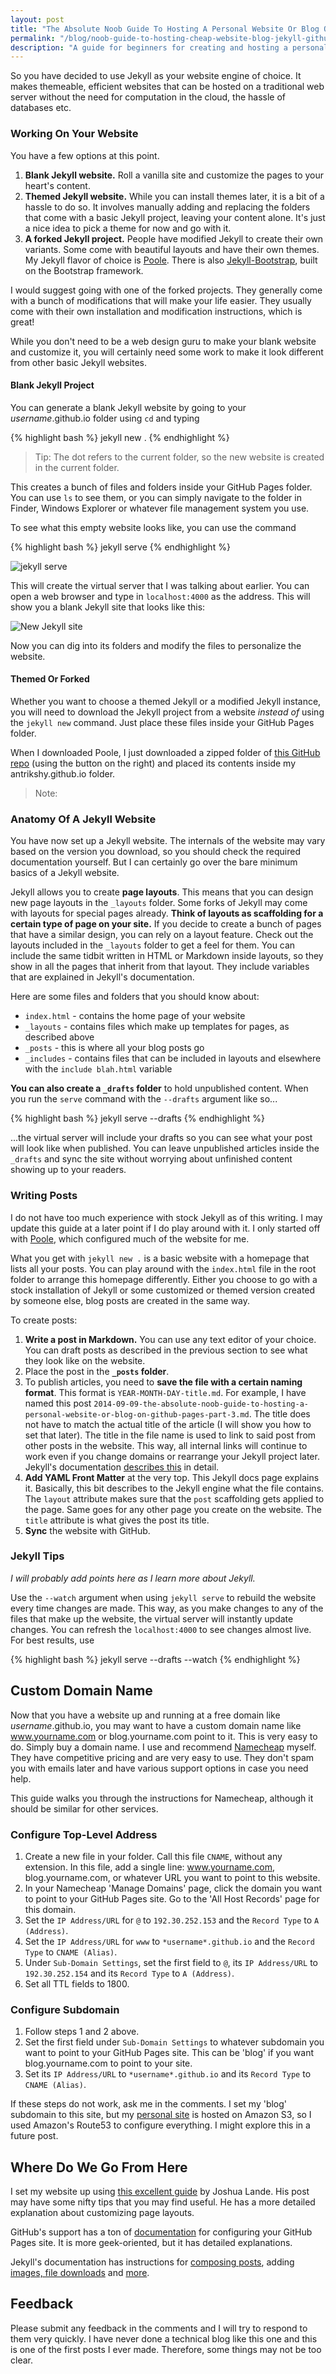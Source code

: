 ```yaml
---
layout: post
title: "The Absolute Noob Guide To Hosting A Personal Website Or Blog On GitHub Pages - Part 3"
permalink: "/blog/noob-guide-to-hosting-cheap-website-blog-jekyll-github-pages-3"
description: "A guide for beginners for creating and hosting a personal website or portfolio using Jekyll, the blog-aware static site generator - Part 3"
---
```


So you have decided to use Jekyll as your website engine of choice. It makes themeable, efficient websites that can be hosted on a traditional web server without the need for computation in the cloud, the hassle of databases etc.

<!--more-->

### Working On Your Website

You have a few options at this point.

1. **Blank Jekyll website.** Roll a vanilla site and customize the pages to your heart's content.
2. **Themed Jekyll website.** While you can install themes later, it is a bit of a hassle to do so. It involves manually adding and replacing the folders that come with a basic Jekyll project, leaving your content alone. It's just a nice idea to pick a theme for now and go with it.
3. **A forked Jekyll project.** People have modified Jekyll to create their own variants. Some come with beautiful layouts and have their own themes. My Jekyll flavor of choice is [Poole](http://getpoole.com). There is also [Jekyll-Bootstrap](http://jekyllbootstrap.com), built on the Bootstrap framework.

I would suggest going with one of the forked projects. They generally come with a bunch of modifications that will make your life easier. They usually come with their own installation and modification instructions, which is great!

While you don't need to be a web design guru to make your blank website and customize it, you will certainly need some work to make it look different from other basic Jekyll websites.

#### Blank Jekyll Project

You can generate a blank Jekyll website by going to your *username*.github.io folder using `cd` and typing

{% highlight bash %}
jekyll new .
{% endhighlight %}

>Tip: The dot refers to the current folder, so the new website is created in the current folder.

This creates a bunch of files and folders inside your GitHub Pages folder. You can use `ls` to see them, or you can simply navigate to the folder in Finder, Windows Explorer or whatever file management system you use.

To see what this empty website looks like, you can use the command 

{% highlight bash %}
jekyll serve
{% endhighlight %}

![jekyll serve](/assets/jekyll-serve.png)

This will create the virtual server that I was talking about earlier. You can open a web browser and type in `localhost:4000` as the address. This will show you a blank Jekyll site that looks like this:

![New Jekyll site](/assets/new-jekyll-site.png)

Now you can dig into its folders and modify the files to personalize the website.

#### Themed Or Forked

Whether you want to choose a themed Jekyll or a modified Jekyll instance, you will need to download the Jekyll project from a website *instead of* using the `jekyll new` command. Just place these files inside your GitHub Pages folder.

When I downloaded Poole, I just downloaded a zipped folder of [this GitHub repo](https://github.com/poole/poole) (using the button on the right) and placed its contents inside my antrikshy.github.io folder.

>Note: 

### Anatomy Of A Jekyll Website

You have now set up a Jekyll website. The internals of the website may vary based on the version you download, so you should check the required documentation yourself. But I can certainly go over the bare minimum basics of a Jekyll website.

Jekyll allows you to create **page layouts**. This means that you can design new page layouts in the `_layouts` folder. Some forks of Jekyll may come with layouts for special pages already. **Think of layouts as scaffolding for a certain type of page on your site.** If you decide to create a bunch of pages that have a similar design, you can rely on a layout feature. Check out the layouts included in the `_layouts` folder to get a feel for them. You can include the same tidbit written in HTML or Markdown inside layouts, so they show in all the pages that inherit from that layout. They include variables that are explained in Jekyll's documentation.

Here are some files and folders that you should know about:

* `index.html` - contains the home page of your website
* `_layouts` - contains files which make up templates for pages, as described above
* `_posts` - this is where all your blog posts go
* `_includes` - contains files that can be included in layouts and elsewhere with the `include blah.html` variable

**You can also create a `_drafts` folder** to hold unpublished content. When you run the `serve` command with the `--drafts` argument like so...

{% highlight bash %}
jekyll serve --drafts
{% endhighlight %}

...the virtual server will include your drafts so you can see what your post will look like when published. You can leave unpublished articles inside the `_drafts` and sync the site without worrying about unfinished content showing up to your readers.

### Writing Posts

I do not have too much experience with stock Jekyll as of this writing. I may update this guide at a later point if I do play around with it. I only started off with [Poole](http://getpoole.com), which configured much of the website for me. 

What you get with `jekyll new .` is a basic website with a homepage that lists all your posts. You can play around with the `index.html` file in the root folder to arrange this homepage differently. Either you choose to go with a stock installation of Jekyll or some customized or themed version created by someone else, blog posts are created in the same way.

To create posts:

1. **Write a post in Markdown.** You can use any text editor of your choice. You can draft posts as described in the previous section to see what they look like on the website.
2. Place the post in the **`_posts` folder**.
3. To publish articles, you need to **save the file with a certain naming format**. This format is `YEAR-MONTH-DAY-title.md`. For example, I have named this post `2014-09-09-the-absolute-noob-guide-to-hosting-a-personal-website-or-blog-on-github-pages-part-3.md`. The title  does not have to match the actual title of the article (I will show you how to set that later). The title in the file name is used to link to said post from other posts in the website. This way, all internal links will continue to work even if you change domains or rearrange your Jekyll project later. Jekyll's documentation [describes this](http://jekyllrb.com/docs/templates/#post-url) in detail.
4. **Add YAML Front Matter** at the very top. This Jekyll docs page explains it. Basically, this bit describes to the Jekyll engine what the file contains. The `layout` attribute makes sure that the `post` scaffolding gets applied to the page. Same goes for any other page you create on the website. The `title` attribute is what gives the post its title.
5. **Sync** the website with GitHub.

### Jekyll Tips

*I will probably add points here as I learn more about Jekyll.*

Use the `--watch` argument when using `jekyll serve` to rebuild the website every time changes are made. This way, as you make changes to any of the files that make up the website, the virtual server will instantly update changes. You can refresh the `localhost:4000` to see changes almost live. For best results, use

{% highlight bash %}
jekyll serve --drafts --watch
{% endhighlight %}

## Custom Domain Name

Now that you have a website up and running at a free domain like *username*.github.io, you may want to have a custom domain name like www.yourname.com or blog.yourname.com point to it. This is very easy to do. Simply buy a domain name. I use and recommend [Namecheap](http://www.namecheap.com/?aff=73644) myself. They have competitive pricing and are very easy to use. They don't spam you with emails later and have various support options in case you need help.

This guide walks you through the instructions for Namecheap, although it should be similar for other services.

### Configure Top-Level Address

1. Create a new file in your folder. Call this file `CNAME`, without any extension. In this file, add a single line: www.yourname.com, blog.yourname.com, or whatever URL you want to point to this website.
2. In your Namecheap 'Manage Domains' page, click the domain you want to point to your GitHub Pages site. Go to the 'All Host Records' page for this domain.
3. Set the `IP Address/URL` for `@` to `192.30.252.153` and the `Record Type` to `A (Address)`.
4. Set the `IP Address/URL` for `www` to `*username*.github.io` and the `Record Type` to `CNAME (Alias)`.
5. Under `Sub-Domain Settings`, set the first field to `@`, its `IP Address/URL` to `192.30.252.154` and its `Record Type` to `A (Address)`.
6. Set all TTL fields to 1800.

### Configure Subdomain

1. Follow steps 1 and 2 above.
2. Set the first field under `Sub-Domain Settings` to whatever subdomain you want to point to your GitHub Pages site. This can be 'blog' if you want blog.yourname.com to point to your site.
3. Set its `IP Address/URL` to `*username*.github.io` and its `Record Type` to `CNAME (Alias)`.

If these steps do not work, ask me in the comments. I set my 'blog' subdomain to this site, but my [personal site](http://antrikshy.com) is hosted on Amazon S3, so I used Amazon's Route53 to configure everything. I might explore this in a future post. 

## Where Do We Go From Here

I set my website up using [this excellent guide](http://joshualande.com/jekyll-github-pages-poole) by Joshua Lande. His post may have some nifty tips that you may find useful. He has a more detailed explanation about customizing page layouts.

GitHub's support has a ton of [documentation](https://help.github.com/categories/20/articles) for configuring your GitHub Pages site. It is more geek-oriented, but it has detailed explanations.

Jekyll's documentation has instructions for [composing posts](http://jekyllrb.com/docs/posts), adding [images, file downloads](http://jekyllrb.com/docs/assets/) and [more](http://jekyllrb.com/docs/home/).

## Feedback

Please submit any feedback in the comments and I will try to respond to them very quickly. I have never done a technical blog like this one and this is one of the first posts I ever made. Therefore, some things may not be too clear.
